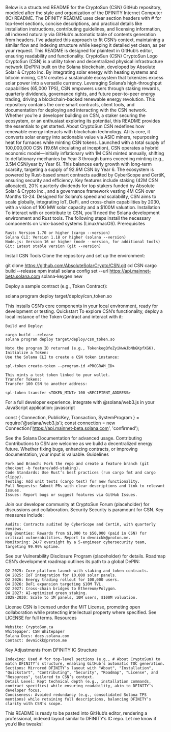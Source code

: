 Below is a structured README for the CryptoSun (CSN) GitHub repository, modeled after the style and organization of the DFINITY Internet Computer (IC) README. The DFINITY README uses clear section headers with # for top-level sections, concise descriptions, and practical details like installation instructions, contributing guidelines, and licensing information, all indexed naturally via GitHub’s automatic table of contents generation from headers. I’ve adapted this approach to fit CSN’s context, maintaining a similar flow and indexing structure while keeping it detailed yet clean, as per your request. This README is designed for plaintext in GitHub’s editor, ensuring readability and functionality.
CryptoSun (CSN)
CryptoSun Logo
CryptoSun (CSN) is a utility token and decentralized physical infrastructure network (DePIN) built on the Solana blockchain, developed by Absolute Solar & Crypto Inc. By integrating solar energy with heating systems and bitcoin mining, CSN creates a sustainable ecosystem that tokenizes excess solar power into a versatile currency. Leveraging Solana’s high-throughput capabilities (65,000 TPS), CSN empowers users through staking rewards, quarterly dividends, governance rights, and future peer-to-peer energy trading, driving a blockchain-backed renewable energy revolution.
This repository contains the core smart contracts, client tools, and documentation for deploying and interacting with the CSN network. Whether you’re a developer building on CSN, a staker securing the ecosystem, or an enthusiast exploring its potential, this README provides the essentials to get started.
About CryptoSun
CSN redefines how renewable energy interacts with blockchain technology. At its core, it converts solar energy into actionable value via ASIC miners, repurposing heat for furnaces while minting CSN tokens. Launched with a total supply of 100,000,000 CSN (19.6M circulating at inception), CSN operates a hybrid economic model—initially inflationary with 1M CSN minted annually, shifting to deflationary mechanics by Year 3 through burns exceeding minting (e.g., 3.5M CSN/year by Year 6). This balances early growth with long-term scarcity, targeting a supply of 92.9M CSN by Year 6.
The ecosystem is powered by Rust-based smart contracts audited by CyberScope and CertiK, ensuring security and efficiency. Key features include staking (42M CSN allocated), 20% quarterly dividends for top stakers funded by Absolute Solar & Crypto Inc., and a governance framework vesting 4M CSN over Months 13-24. Designed for Solana’s speed and scalability, CSN aims to scale globally, integrating IoT, DeFi, and cross-chain capabilities by 2030, with a vision of 100 MW solar capacity and a $100M valuation.
Installation
To interact with or contribute to CSN, you’ll need the Solana development environment and Rust tools. The following steps install the necessary components on Unix-based systems (Linux/macOS).
Prerequisites

    Rust: Version 1.70 or higher (cargo --version)
    Solana CLI: Version 1.18 or higher (solana --version)
    Node.js: Version 16 or higher (node --version, for additional tools)
    Git: Latest stable version (git --version)

Install CSN Tools
Clone the repository and set up the environment:

git clone https://github.com/AbsoluteSolarCrypto/CSN.git
cd CSN
cargo build --release
npm install
solana config set --url https://api.mainnet-beta.solana.com
solana-keygen new

Deploy a sample contract (e.g., Token Contract):

solana program deploy target/deploy/csn_token.so

This installs CSN’s core components in your local environment, ready for development or testing.
Quickstart
To explore CSN’s functionality, deploy a local instance of the Token Contract and interact with it:

    Build and Deploy:

    cargo build --release
    solana program deploy target/deploy/csn_token.so

    Note the program ID returned (e.g., TokenkegQfeZyiNwAJbNbGKpfXGK).
    Initialize a Token:
    Use the Solana CLI to create a CSN token instance:

    spl-token create-token --program-id <PROGRAM_ID>

    This mints a test token linked to your wallet.
    Transfer Tokens:
    Transfer 100 CSN to another address:

    spl-token transfer <TOKEN_MINT> 100 <RECIPIENT_ADDRESS>

For a full developer experience, integrate with @solana/web3.js in your JavaScript application:
javascript

const { Connection, PublicKey, Transaction, SystemProgram } = require('@solana/web3.js');
const connection = new Connection('https://api.mainnet-beta.solana.com', 'confirmed');

See the Solana Documentation for advanced usage.
Contributing
Contributions to CSN are welcome as we build a decentralized energy future. Whether fixing bugs, enhancing contracts, or improving documentation, your input is valuable.
Guidelines

    Fork and Branch: Fork the repo and create a feature branch (git checkout -b feature/add-staking).
    Code Standards: Use Rust’s best practices (run cargo fmt and cargo clippy).
    Testing: Add unit tests (cargo test) for new functionality.
    Pull Requests: Submit PRs with clear descriptions and link to relevant issues.
    Issues: Report bugs or suggest features via GitHub Issues.

Join our developer community at CryptoSun Forum (placeholder) for discussions and collaboration.
Security
Security is paramount for CSN. Key measures include:

    Audits: Contracts audited by CyberScope and CertiK, with quarterly reviews.
    Bug Bounties: Rewards from $1,000 to $50,000 (paid in CSN) for critical vulnerabilities. Report to devnickk@proton.me.
    Monitoring: 24/7 oversight by a 5-engineer cybersecurity team, targeting 99.99% uptime.

See our Vulnerability Disclosure Program (placeholder) for details.
Roadmap
CSN’s development roadmap outlines its path to a global DePIN:

    Q2 2025: Core platform launch with staking and token contracts.
    Q4 2025: IoT integration for 10,000 solar panels.
    Q2 2026: Energy trading rollout for 100,000 users.
    Q4 2026: DeFi expansion targeting $10M TVL.
    Q2 2027: Cross-chain bridges to Ethereum/Polygon.
    Q4 2027: AI-optimized green staking.
    2028-2030: Scale to 1M panels, 10M users, $100M valuation.

License
CSN is licensed under the MIT License, promoting open collaboration while protecting intellectual property where specified. See LICENSE for full terms.
Resources

    Website: CryptoSun.ca
    Whitepaper: CSN Whitepaper
    Solana Docs: docs.solana.com
    Contact: devnickk@proton.me

Key Adjustments from DFINITY IC Structure

    Indexing: Used # for top-level sections (e.g., # About CryptoSun) to match DFINITY’s structure, enabling GitHub’s automatic TOC generation.
    Sections: Mirrored DFINITY’s layout with "About", "Installation", "Quickstart", "Contributing", "Security", "Roadmap", "License", and "Resources", tailored to CSN’s context.
    Detail Level: Kept technical depth (e.g., installation commands, contract specifics) while ensuring readability, akin to DFINITY’s developer focus.
    Conciseness: Avoided redundancy (e.g., consolidated Solana TPS mentions) while retaining full descriptions, balancing DFINITY’s clarity with CSN’s scope.

This README is ready to be pasted into GitHub’s editor, rendering a professional, indexed layout similar to DFINITY’s IC repo. Let me know if you’d like tweaks!
